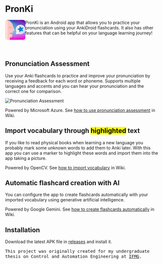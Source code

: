 # PronKi
<img src="https://github.com/warleysr/pronki/blob/main/app/src/main/res/drawable/pronki_icon.png" alt="PronKi Icon" style="width: 13%; border-radius: 7px;" align="left">
PronKi is an Android app that allows you to practice your pronunciation using your AnkiDroid flashcards. It also has other features that can be helpful on your language learning journey!
<br>
<br>
<br>
<br>

## Pronunciation Assessment
Use your Anki flashcards to practice and improve your pronunciation by receiving a feedback for each word or phoneme. Supports multiple languages and accents and you can hear your pronunciation and the correct one for comparison.

<img src="https://i.imgur.com/Xetzo57.gif" alt="Pronunciation Assessment" style="width: 50%;">

Powered by Microsoft Azure. See [how to use pronunciation assessment](https://github.com/warleysr/pronki/wiki/How-to-use-Pronunciation-Assessment) in Wiki.

## Import vocabulary through <mark>highlighted</mark> text
If you like to read physical books when learning a new language you probably mark some unknown words to add them to Anki later. With this app you can use a marker to highlight these words and import them into the app taking a picture.

Powered by OpenCV. See [how to import vocabulary](https://github.com/warleysr/pronki/wiki/How-to-use-Vocabulary-Import) in Wiki.

## Automatic flashcard creation with AI

You can configure the app to create flashcards automatically with your imported vocabulary using generative artificial intelligence.

Powered by Google Gemini. See [how to create flashcards automatically](https://github.com/warleysr/pronki/wiki/How-to-use-Automatic-Flashcard-Creation) in Wiki.

## Installation
Download the latest APK file in [releases](https://github.com/warleysr/pronki/releases) and install it.

<kbd>This project was originally created for my undergraduate thesis on Control and Automation Engineering at [IFMG](https://www.ifmg.edu.br/betim).</kbd>
